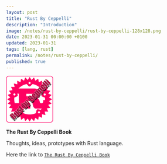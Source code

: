 ```yaml
---
layout: post
title: "Rust By Ceppelli"
description: "Introduction"
image: /notes/rust-by-ceppelli/rust-by-ceppelli-128x128.png
date: 2023-01-31 00:00:00 +0100
updated: 2023-01-31
tags: [lang, rust]
permalink: /notes/rust-by-ceppelli/
published: true
---
```


![Rust By Ceppelli Logo](rust-by-ceppelli-128x128.png)

**The Rust By Ceppelli Book**

Thoughts, ideas, prototypes with Rust language.

Here the link to [`The Rust By Ceppelli Book`](https://rust-by.ceppelli.com)
